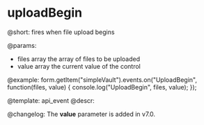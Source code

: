 uploadBegin
=============

@short: fires when file upload begins
 

@params:
- files      array      the array of files to be uploaded
- value     array     the current value of the control 


@example:
form.getItem("simpleVault").events.on("UploadBegin", function(files, value) {
    console.log("UploadBegin", files, value);
});


@template: api_event
@descr:

@changelog:
The **value** parameter is added in v7.0.